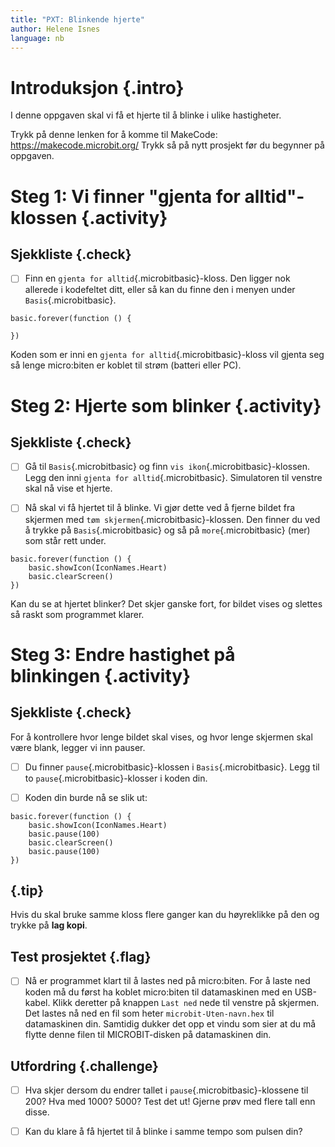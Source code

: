 ```yaml
---
title: "PXT: Blinkende hjerte"
author: Helene Isnes
language: nb
---
```



# Introduksjon {.intro}
I denne oppgaven skal vi få et hjerte til å blinke i ulike hastigheter.

Trykk på denne lenken for å komme til MakeCode: https://makecode.microbit.org/
Trykk så på nytt prosjekt før du begynner på oppgaven.

# Steg 1: Vi finner "gjenta for alltid"-klossen {.activity}

## Sjekkliste {.check}

- [ ] Finn en `gjenta for alltid`{.microbitbasic}-kloss. Den ligger nok allerede
i kodefeltet ditt, eller så kan du finne den i menyen under `Basis`{.microbitbasic}.

```microbit
basic.forever(function () {

})
```

Koden som er inni en `gjenta for alltid`{.microbitbasic}-kloss vil gjenta seg så
lenge micro:biten er koblet til strøm (batteri eller PC).


# Steg 2: Hjerte som blinker {.activity}

## Sjekkliste {.check}

- [ ] Gå til `Basis`{.microbitbasic} og finn `vis ikon`{.microbitbasic}-klossen.
  Legg den inni `gjenta for alltid`{.microbitbasic}. Simulatoren til venstre
  skal nå vise et hjerte.

- [ ] Nå skal vi få hjertet til å blinke. Vi gjør dette ved å fjerne bildet fra
  skjermen med `tøm skjermen`{.microbitbasic}-klossen. Den finner du ved å
  trykke på `Basis`{.microbitbasic} og så på `more`{.microbitbasic} (mer) som
  står rett under.

```microbit
basic.forever(function () {
    basic.showIcon(IconNames.Heart)
    basic.clearScreen()
})
```

Kan du se at hjertet blinker? Det skjer ganske fort, for bildet vises og slettes
så raskt som programmet klarer.

# Steg 3: Endre hastighet på blinkingen {.activity}

## Sjekkliste {.check}

For å kontrollere hvor lenge bildet skal vises, og hvor lenge skjermen skal være
blank, legger vi inn pauser.

- [ ] Du finner `pause`{.microbitbasic}-klossen i `Basis`{.microbitbasic}. Legg
  til to `pause`{.microbitbasic}-klosser i koden din.

- [ ] Koden din burde nå se slik ut:

```microbit
basic.forever(function () {
    basic.showIcon(IconNames.Heart)
    basic.pause(100)
    basic.clearScreen()
    basic.pause(100)
})
```

## {.tip}

Hvis du skal bruke samme kloss flere ganger kan du høyreklikke på den og trykke
på __lag kopi__.

## Test prosjektet {.flag}

- [ ] Nå er programmet klart til å lastes ned på micro:biten. For å laste ned
  koden må du først ha koblet micro:biten til datamaskinen med en USB-kabel.
  Klikk deretter på knappen `Last ned` nede til venstre på skjermen. Det lastes
  nå ned en fil som heter `microbit-Uten-navn.hex` til datamaskinen din.
  Samtidig dukker det opp et vindu som sier at du må flytte denne filen til
  MICROBIT-disken på datamaskinen din.


## Utfordring {.challenge}

- [ ] Hva skjer dersom du endrer tallet i `pause`{.microbitbasic}-klossene til
  200? Hva med 1000? 5000? Test det ut! Gjerne prøv med flere tall enn disse.

- [ ] Kan du klare å få hjertet til å blinke i samme tempo som pulsen din?
